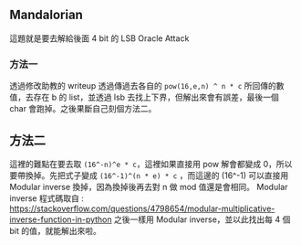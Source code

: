 ## Mandalorian
這題就是要去解給後面 4 bit 的 LSB Oracle Attack
### 方法一
透過修改助教的 writeup
透過傳過去各自的 `pow(16,e,n) ^ n * c` 所回傳的數值，去存在 b 的 list，並透過 lsb 去找上下界，但解出來會有誤差，最後一個 char 會跑掉。之後果斷自己刻個方法二。

## 方法二
這裡的難點在要去取 `(16^-n)^e * c`，這裡如果直接用 pow 解會都變成 0，所以要帶換掉。先把式子變成 `(16^-1)^(n * e) * c` ，而這邊的 (16^-1) 可以直接用 Modular inverse 換掉，因為換掉後再去對 n 做 mod 值還是會相同。
Modular inverse 程式碼取自 : https://stackoverflow.com/questions/4798654/modular-multiplicative-inverse-function-in-python
之後一樣用 Modular inverse，並以此找出每 4 個 bit 的值，就能解出來啦。
